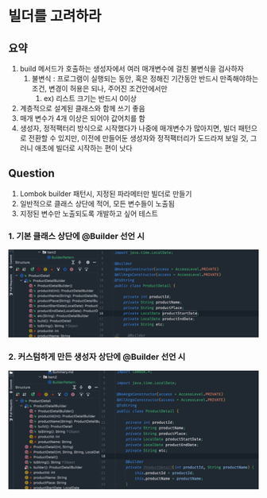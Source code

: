 # 빌더를 고려하라

## 요약
1. build 메서드가 호출하는 생성자에서 여러 매개변수에 걸친 불변식을 검사하자
   1. 불변식 : 프로그램이 실행되는 동안, 혹은 정해진 기간동안 반드시 만족해야하는 조건, 변경이 허용은 되나, 주어진 조건안에서만
      1. ex) 리스트 크기는 반드시 0이상
2. 계층적으로 설계된 클래스와 함께 쓰기 좋음
3. 매개 변수가 4개 이상은 되어야 값어치를 함
4. 생성자, 정적팩터리 방식으로 시작했다가 나중에 매개변수가 많아지면, 빌더 패턴으로 전환할 수 있지만, 이전에 만들어둔 생성자와 정적팩터리가 도드라져 보일 것, 그러니 애초에 빌더로 시작하는 편이 낫다

## Question
1. Lombok builder 패턴시, 지정된 파라메터만 빌더로 만들기
2. 일반적으로 클래스 상단에 적어, 모든 변수들이 노출됨
3. 지정된 변수만 노출되도록 개발하고 싶어 테스트
### 1. 기본 클래스 상단에 @Builder 선언 시
![클래스상단](builder1.png "클래스상단에 @Builder")

### 2. 커스텀하게 만든 생성자 상단에 @Builder 선언 시
![커스텀생성자](builder2.png "커스텀생성자에 @Builder")
